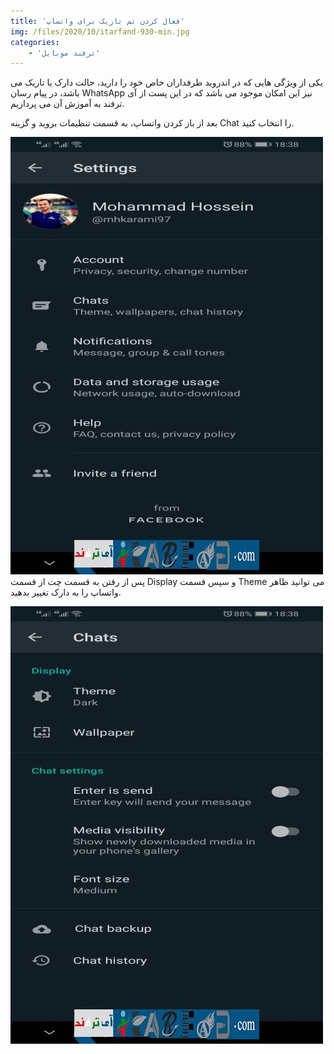 ```yaml
---
title: 'فعال کردن تم تاریک برای واتساپ'
img: /files/2020/10/itarfand-930-min.jpg
categories:
    - 'ترفند موبایل'
---
```


یکی از ویژگی هایی که در اندروید طرفداران خاص خود را دارید، حالت دارک یا تاریک می باشد، در پیام رسان WhatsApp نیز این امکان موجود می باشد که در این پست از آی ترفند به آموزش آن می پردازیم.

بعد از باز کردن واتساپ، به قسمت تنظیمات بروید و گزینه Chat را انتخاب کنید.

![mhkarami97](/files/2020/10/itarfand-928-min.jpg)  
پس از رفتن به قسمت چت از قسمت Display و سپس قسمت Theme می توانید ظاهر واتساپ را به دارک تغییر بدهید.

![mhkarami97](/files/2020/10/itarfand-929-min.jpg)  
